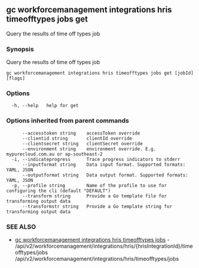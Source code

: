 ## gc workforcemanagement integrations hris timeofftypes jobs get

Query the results of time off types job

### Synopsis

Query the results of time off types job

```
gc workforcemanagement integrations hris timeofftypes jobs get [jobId] [flags]
```

### Options

```
  -h, --help   help for get
```

### Options inherited from parent commands

```
      --accesstoken string    accessToken override
      --clientid string       clientId override
      --clientsecret string   clientSecret override
      --environment string    environment override. E.g. mypurecloud.com.au or ap-southeast-2
  -i, --indicateprogress      Trace progress indicators to stderr
      --inputformat string    Data input format. Supported formats: YAML, JSON
      --outputformat string   Data output format. Supported formats: YAML, JSON
  -p, --profile string        Name of the profile to use for configuring the cli (default "DEFAULT")
      --transform string      Provide a Go template file for transforming output data
      --transformstr string   Provide a Go template string for transforming output data
```

### SEE ALSO

* [gc workforcemanagement integrations hris timeofftypes jobs](gc_workforcemanagement_integrations_hris_timeofftypes_jobs.html)	 - /api/v2/workforcemanagement/integrations/hris/{hrisIntegrationId}/timeofftypes/jobs /api/v2/workforcemanagement/integrations/hris/timeofftypes/jobs


